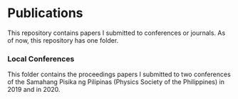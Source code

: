 # Publications
This repository contains papers I submitted to conferences or journals. As of now, this repository has one folder.

### Local Conferences
This folder contains the proceedings papers I submitted to two conferences of the Samahang Pisika ng Pilipinas (Physics Society of the Philippines) in 2019 and in 2020.

